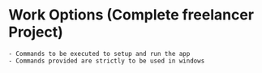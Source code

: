 # Work Options (Complete freelancer Project)

```
- Commands to be executed to setup and run the app
- Commands provided are strictly to be used in windows
```
    

